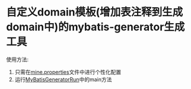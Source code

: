 自定义domain模板(增加表注释到生成domain中)的mybatis-generator生成工具
==

 使用方法:
   
   1. 只需在[mine.properties](/src/main/resources/mine.properties)文件中进行个性化配置 
   2. 运行[MyBatisGeneratorRun](/src/main/java/MyBatisGeneratorRun.java)中的main方法





   
   
      
        










